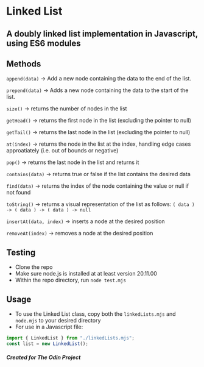 # Linked List
## A doubly linked list implementation in Javascript, using ES6 modules

## Methods
`append(data)` -> Add a new node containing the data to the end of the list.

`prepend(data)` -> Adds a new node containing the data to the start of the list.

`size()` -> returns the number of nodes in the list

`getHead()` -> returns the first node in the list (excluding the pointer to null)

`getTail()` -> returns the last node in the list (excluding the pointer to null)

`at(index)` -> returns the node in the list at the index, handling edge cases approatiately (i.e. out of bounds or negative)

`pop()` -> returns the last node in the list and returns it

`contains(data)` -> returns true or false if the list contains the desired data

`find(data)` -> returns the index of the node containing the value or null if not found

`toString()` -> returns a visual representation of the list as follows: `( data ) -> ( data ) -> ( data ) -> null`

`insertAt(data, index)` -> inserts a node at the desired position

`removeAt(index)` -> removes a node at the desired position


## Testing
 - Clone the repo
 - Make sure node.js is installed at at least version 20.11.00
 - Within the repo directory, run `node test.mjs`

## Usage
- To use the Linked List class, copy both the `linkedLists.mjs` and `node.mjs` to your desired directory
- For use in a Javascript file:
```js
import { LinkedList } from "./linkedLists.mjs";
const list = new LinkedList();
```

##### Created for The Odin Project
